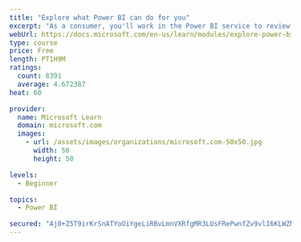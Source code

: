 ```yaml
---
title: "Explore what Power BI can do for you"
excerpt: "As a consumer, you'll work in the Power BI service to review and interact with content that has been shared with you. This module provides the foundational information that you need to work effectively in the Power BI service."
webUrl: https://docs.microsoft.com/en-us/learn/modules/explore-power-bi-service/
type: course
price: Free
length: PT1H9M
ratings:
  count: 8391
  average: 4.672387
heat: 60

provider:
  name: Microsoft Learn
  domain: microsoft.com
  images:
    - url: /assets/images/organizations/microsoft.com-50x50.jpg
      width: 50
      height: 50

levels:
  - Beginner

topics:
  - Power BI

secured: "Aj0+Z5T9irKrSnATYoOiYgeLiRBvLmnVXRfgMR3LUsFRePwnfZv9vlI6KLWZMbgeOef5jAdAUfbrom8Tuyg8WUKdlHnmXYhCLfVUCdRIt9LiSJ2S0FyWVa7WIBxK/ABcKebTlk2THzljGjIQJlRvG5+jcfQO2CRB7pgDX4fyQQJIIzsE652ULTOlb9dDPwitUfRGHdHiJI5Dcjlg0sur7CZ+Hht3TRK826GO/bEtQTUweQDe2nl6jISJHA3r/gZ4d/ZuXJeniYpVL8oifzyV0t4hDUod8tVisPaatm0nyVlIFmcczo8qC25UJA9aV/DUnOy75BVj25rkYo2f9WPG3cxeEW5WWA4zwgGzD5Yy8i7wBn3Gn7pD67J2b1blKCXsY1jHg7dUX1Es1nfd1mIci0dadlFj5qF23s7xGb+dWiE=;A87ZG98puifgwaQlUI/3mw=="
---
```


